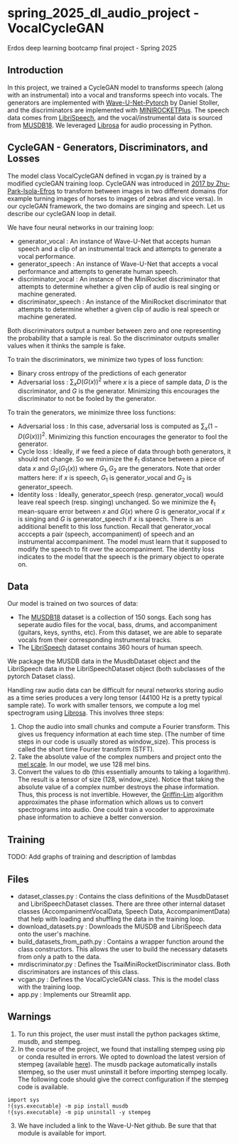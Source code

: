 # spring_2025_dl_audio_project - VocalCycleGAN
Erdos deep learning bootcamp final project - Spring 2025

## Introduction
In this project, we trained a CycleGAN model to transforms speech (along with an instrumental) into a vocal and transforms speech into vocals. The generators are implemented with [Wave-U-Net-Pytorch](https://github.com/f90/Wave-U-Net-Pytorch/tree/master) by Daniel Stoller, and the discriminators are implemented with [MINIROCKETPlus](https://timeseriesai.github.io/tsai/models.minirocketplus_pytorch.html). The speech data comes from [LibriSpeech](https://www.openslr.org/12), and the vocal/instrumental data is sourced from [MUSDB18](https://sigsep.github.io/datasets/musdb.html#musdb18-compressed-stems). We leveraged [Librosa](https://librosa.org/doc/latest/index.html#) for audio processing in Python.

## CycleGAN - Generators, Discriminators, and Losses
The model class VocalCycleGAN defined in vcgan.py is trained by a modified cycleGAN training loop. CycleGAN was introduced in [2017 by Zhu-Park-Isola-Efros](https://junyanz.github.io/CycleGAN/) to transform between images in two different domains (for example turning images of horses to images of zebras and vice versa). In our cycleGAN framework, the two domains are singing and speech. Let us describe our cycleGAN loop in detail.

We have four neural networks in our training loop:
- generator_vocal : An instance of Wave-U-Net that accepts human speech and a clip of an instrumental track and attempts to generate a vocal performance.
- generator_speech : An instance of Wave-U-Net that accepts a vocal performance and attempts to generate human speech.
- discriminator_vocal : An instance of the MiniRocket discriminator that attempts to determine whether a given clip of audio is real singing or machine generated. 
- discriminator_speech : An instance of the MiniRocket discriminator that attempts to determine whether a given clip of audio is real speech or machine generated.

Both discriminators output a number between zero and one representing the probability that a sample is real. So the discriminator outputs smaller values when it thinks the sample is fake.

To train the discriminators, we minimize two types of loss function:
- Binary cross entropy of the predictions of each generator
- Adversarial loss : $\sum_x D(G(x))^2$ where $x$ is a piece of sample data, $D$ is the discriminator, and $G$ is the generator. Minimizing this encourages the discriminator to not be fooled by the generator.

To train the generators, we minimize three loss functions:
- Adversarial loss : In this case, adversarial loss is computed as $\sum_x (1-D(G(x)))^2$. Minimizing this function encourages the generator to fool the generator.
- Cycle loss : Ideally, if we feed a piece of data through both generators, it should not change. So we minimize the $\ell_1$ distance between a piece of data $x$ and $G_2(G_1(x))$ where $G_1,G_2$ are the generators. Note that order matters here: if $x$ is speech, $G_1$ is generator_vocal and $G_2$ is generator_speech.
- Identity loss : Ideally, generator_speech (resp. generator_vocal) would leave real speech (resp. singing) unchanged. So we minimize the $\ell_1$ mean-square error between $x$ and $G(x)$ where $G$ is generator_vocal if $x$ is singing and $G$ is generator_speech if $x$ is speech. There is an additional benefit to this loss function. Recall that generator_vocal acccepts a pair (speech, accompaniment) of speech and an instrumental accompaniment. The model must learn that it supposed to modify the speech to fit over the accompaniment. The identity loss indicates to the model that the speech is the primary object to operate on.

## Data

Our model is trained on two sources of data:
- The [MUSDB18](https://sigsep.github.io/datasets/musdb.html#musdb18-compressed-stems) dataset is a collection of 150 songs. Each song has seperate audio files for the vocal, bass, drums, and accompaniment (guitars, keys, synths, etc). From this dataset, we are able to separate vocals from their corresponding instrumental tracks.
- The [LibriSpeech](https://www.openslr.org/12) dataset contains 360 hours of human speech.

We package the MUSDB data in the MusdbDataset object and the LibriSpeech data in the LibriSpeechDataset object (both subclasses of the pytorch Dataset class). 

Handling raw audio data can be difficult for neural networks storing audio as a time series produces a very long tensor (44100 Hz is a pretty typical sample rate). To work with smaller tensors, we compute a log mel spectrogram using [Librosa](https://librosa.org/doc/latest/index.html#). This involves three steps:
1) Chop the audio into small chunks and compute a Fourier transform. This gives us frequency information at each time step. (The number of time steps in our code is usually stored as window_size). This process is called the short time Fourier transform (STFT).
2) Take the absolute value of the complex numbers and project onto the [mel scale](https://en.wikipedia.org/wiki/Mel_scale). In our model, we use 128 mel bins.
3) Convert the values to db (this essentially amounts to taking a logarithm).
The result is a tensor of size (128, window_size). Notice that taking the absolute value of a complex number destroys the phase information. Thus, this process is not invertible. However, the [Griffin-Lim](https://librosa.org/doc/main/generated/librosa.griffinlim.html) algorithm approximates the phase information which allows us to convert spectrograms into audio. One could train a vocoder to approximate phase information to achieve a better conversion.

## Training
TODO: Add graphs of training and description of lambdas

## Files
- dataset_classes.py : Contains the class definitions of the MusdbDataset and LibriSpeechDataset classes. There are three other internal dataset classes (AccompanimentVocalData, Speech Data, AccompanimentData) that help with loading and shuffling the data in the training loop.
- download_datasets.py : Downloads the MUSDB and LibriSpeech data onto the user's machine.
- build_datasets_from_path.py : Contains a wrapper function around the class constructors. This allows the user to build the necessary datasets from only a path to the data.
- mrdiscriminator.py : Defines the TsaiMiniRocketDiscriminator class. Both discriminators are instances of this class.
- vcgan.py : Defines the VocalCycleGAN class. This is the model class with the training loop.
- app.py : Implements our Streamlit app.


## Warnings
1) To run this project, the user must install the python packages sktime, musdb, and stempeg.
2) In the course of the project, we found that installing stempeg using pip or conda resulted in errors. We opted to download the latest version of stempeg (available [here](https://github.com/faroit/stempeg/tree/master)). The musdb package automatically installs stempeg, so the user must uninstall it before importing stempeg locally. The following code should give the correct configuration if the stempeg code is available.
```
import sys
!{sys.executable} -m pip install musdb
!{sys.executable} -m pip uninstall -y stempeg
```
3) We have included a link to the Wave-U-Net github. Be sure that that module is available for import.
